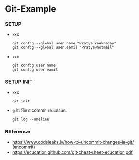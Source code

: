 # Git-Example

### SETUP

- xxx

      git config --global user.name "Pratya Yeekhaday"
      git config --global user.eamil "Pratya@hotmail"

- xxx

      git config user.name
      git config user.eamil

### SETUP INIT

- xxx

      git init 

- ดูประวัติการ commit ของแต่ล่ะคน

      git log --oneline


### REference

- https://www.codeleaks.io/how-to-uncommit-changes-in-git/ (uncommit)
- https://education.github.com/git-cheat-sheet-education.pdf

